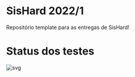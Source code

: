 # SisHard 2022/1

Repositório template para as entregas de SisHard!

# Status dos testes
![svg](http://3.142.157.80/webhook/sishard/test/svg/insper-classroom/22-1-sishard-Lihsayuri)
